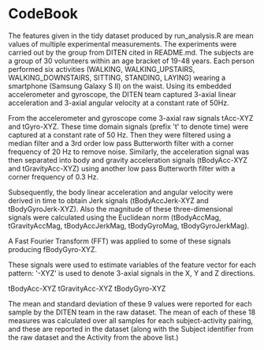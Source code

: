 CodeBook
=================

The features given in the tidy dataset produced by run_analysis.R are mean
values of multiple experimental measurements. The experiments were carried out
by the group from DITEN cited in README.md. The subjects are a group of 30
volunteers within an age bracket of 19-48 years. Each person performed six
activities (WALKING, WALKING_UPSTAIRS, WALKING_DOWNSTAIRS, SITTING, STANDING,
LAYING) wearing a smartphone (Samsung Galaxy S II) on the waist. Using its
embedded accelerometer and gyroscope, the DITEN team captured 3-axial linear
acceleration and 3-axial angular velocity at a constant rate of 50Hz.

From the accelerometer and gyroscope come 3-axial raw signals tAcc-XYZ and
tGyro-XYZ. These time domain signals (prefix 't' to denote time) were captured
at a constant rate of 50 Hz. Then they were filtered using a median filter and
a 3rd order low pass Butterworth filter with a corner frequency of 20 Hz to
remove noise. Similarly, the acceleration signal was then separated into body
and gravity acceleration signals (tBodyAcc-XYZ and tGravityAcc-XYZ) using
another low pass Butterworth filter with a corner frequency of 0.3 Hz.

Subsequently, the body linear acceleration and angular velocity were derived in
time to obtain Jerk signals (tBodyAccJerk-XYZ and tBodyGyroJerk-XYZ). Also the
magnitude of these three-dimensional signals were calculated using the Euclidean
norm (tBodyAccMag, tGravityAccMag, tBodyAccJerkMag, tBodyGyroMag, tBodyGyroJerkMag). 

A Fast Fourier Transform (FFT) was applied to some of these signals producing
fBodyGyro-XYZ.

These signals were used to estimate variables of the feature vector for each
pattern: '-XYZ' is used to denote 3-axial signals in the X, Y and Z directions.

tBodyAcc-XYZ
tGravityAcc-XYZ
tBodyGyro-XYZ

The mean and standard deviation of these 9 values were reported for each sample
by the DITEN team in the raw dataset. The mean of each of these 18 measures was
calculated over all samples for each subject-activity pairing, and these are
reported in the dataset (along with the Subject identifier from the raw dataset
and the Activity from the above list.)